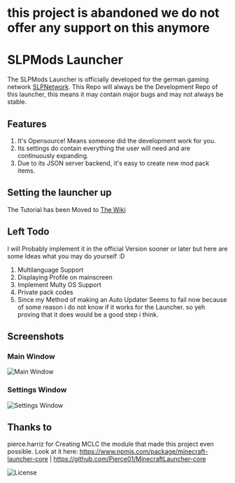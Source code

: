 # this project is abandoned we do not offer any support on this anymore
# SLPMods Launcher
The SLPMods Launcher is officially developed for the german gaming network [SLPNetwork](https://slpnetwork.tk).
This Repo will always be the Development Repo of this launcher, this means it may contain major bugs and may not always be stable.

## Features
1. It's Opensource! Means someone did the development work for you.
2. Its settings do contain everything the user will need and are continuously expanding.
3. Due to its JSON server backend, it's easy to create new mod pack items.

## Setting the launcher up
The Tutorial has been Moved to [The Wiki](https://github.com/steevLP/slpmodslauncher/wiki)

## Left Todo
I will Probably implement it in the official Version sooner or later but here are some Ideas what you  may do yourself :D
1. Multilanguage Support
2. Displaying Profile on mainscreen
3. Implement Multy OS Support
4. Private pack codes
5. Since my Method of making an Auto Updater Seems to fail now because of some reason i do not know if it works for the Launcher. so yeh proving that it does would be a good step i think.

## Screenshots
### Main Window
![Main Window](https://slpnetwork.de/upload/main.png)
### Settings Window
![Settings Window](https://slpnetwork.de/upload/settings.png)

## Thanks to
pierce.harriz for Creating  MCLC the module that made this project even possible.
Look at it here: https://www.npmjs.com/package/minecraft-launcher-core | https://github.com/Pierce01/MinecraftLauncher-core

![License](https://i.creativecommons.org/l/by-nc-sa/4.0/88x31.png)
